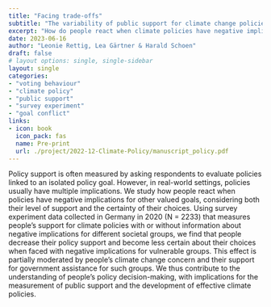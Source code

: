 ```yaml
---
title: "Facing trade-offs"
subtitle: "The variability of public support for climate change policies"
excerpt: "How do people react when climate policies have negative implications for other valued goals?"
date: 2023-06-16
author: "Leonie Rettig, Lea Gärtner & Harald Schoen"
draft: false
# layout options: single, single-sidebar
layout: single
categories:
- "voting behaviour"
- "climate policy"
- "public support"
- "survey experiment"
- "goal conflict"
links:
- icon: book
  icon_pack: fas
  name: Pre-print
  url: ./project/2022-12-Climate-Policy/manuscript_policy.pdf
---
```


Policy support is often measured by asking respondents to evaluate policies linked to an isolated policy goal. However, in real-world settings, policies usually have multiple implications. We study how people react when policies have negative implications for other valued goals, considering both their level of support and the certainty of their choices. Using survey experiment data collected in Germany in 2020 (N = 2233) that measures people’s support for climate policies with or without information about negative implications for different societal groups, we find that people decrease their policy support and become less certain about their choices when faced with negative implications for vulnerable groups. This effect is partially moderated by people’s climate change concern and their support for government assistance for such groups. We thus contribute to the understanding of people’s policy decision-making, with implications for the measurement of public support and the development of effective climate policies.

